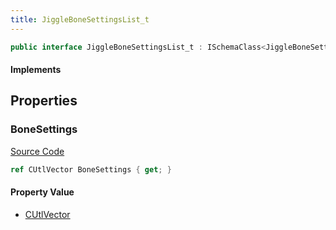 ```yaml
---
title: JiggleBoneSettingsList_t
---
```


```csharp
public interface JiggleBoneSettingsList_t : ISchemaClass<JiggleBoneSettingsList_t>, ISchemaField, ISchemaClass, INativeHandle
```

#### Implements

## Properties

### BoneSettings

[Source Code](https://github.com/swiftly-solution/swiftlys2/blob/beta/managed/src/SwiftlyS2.Generated/Schemas/Interfaces/JiggleBoneSettingsList_t.cs#L17)

```csharp
ref CUtlVector BoneSettings { get; }
```

#### Property Value

- [CUtlVector](/docs/api/)


